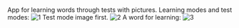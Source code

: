 #
App for learning words through tests with pictures.
Learning modes and test modes:
![1](https://user-images.githubusercontent.com/130363294/232259809-6d15dd8e-e6e0-4e38-8ce2-ec7da3a2a251.jpg)
Test mode image first.
![2](https://user-images.githubusercontent.com/130363294/232259815-3ca1b3c0-9580-4e98-8f0b-a8950971c9d4.jpg)
A word for learning:
![3](https://user-images.githubusercontent.com/130363294/232259819-8aaa6eeb-a27e-4d9d-896d-0dd3119aa16a.jpg)
